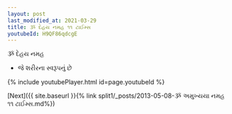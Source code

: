 ```yaml
---
layout: post
last_modified_at: 2021-03-29
title: ૐ દેહય નમહ ૧૧ ટાઈમ્સ
youtubeId: H9QF86qdcgE
---
```

 
 
 ૐ દેહય નમહ  
 
 -  જે શરીરના સ્વરૂપનું છે 
 
  
 
  
 
 
 
 
 
 


{% include youtubePlayer.html id=page.youtubeId %}
 
[Next]({{ site.baseurl }}{% link  split1/_posts/2013-05-08-ૐ અમુખ્યયા નમહ ૧૧ ટાઈમ્સ.md%})
 
